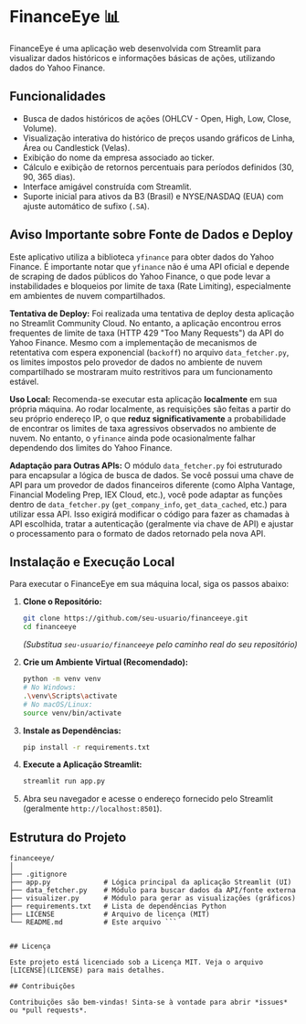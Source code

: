 # FinanceEye 📊

FinanceEye é uma aplicação web desenvolvida com Streamlit para visualizar dados históricos e informações básicas de ações, utilizando dados do Yahoo Finance.



## Funcionalidades

*   Busca de dados históricos de ações (OHLCV - Open, High, Low, Close, Volume).
*   Visualização interativa do histórico de preços usando gráficos de Linha, Área ou Candlestick (Velas).
*   Exibição do nome da empresa associado ao ticker.
*   Cálculo e exibição de retornos percentuais para períodos definidos (30, 90, 365 dias).
*   Interface amigável construída com Streamlit.
*   Suporte inicial para ativos da B3 (Brasil) e NYSE/NASDAQ (EUA) com ajuste automático de sufixo (`.SA`).

## Aviso Importante sobre Fonte de Dados e Deploy

Este aplicativo utiliza a biblioteca `yfinance` para obter dados do Yahoo Finance. É importante notar que `yfinance` não é uma API oficial e depende de scraping de dados públicos do Yahoo Finance, o que pode levar a instabilidades e bloqueios por limite de taxa (Rate Limiting), especialmente em ambientes de nuvem compartilhados.

**Tentativa de Deploy:** Foi realizada uma tentativa de deploy desta aplicação no Streamlit Community Cloud. No entanto, a aplicação encontrou erros frequentes de limite de taxa (HTTP 429 "Too Many Requests") da API do Yahoo Finance. Mesmo com a implementação de mecanismos de retentativa com espera exponencial (`backoff`) no arquivo `data_fetcher.py`, os limites impostos pelo provedor de dados no ambiente de nuvem compartilhado se mostraram muito restritivos para um funcionamento estável.

**Uso Local:** Recomenda-se executar esta aplicação **localmente** em sua própria máquina. Ao rodar localmente, as requisições são feitas a partir do seu próprio endereço IP, o que **reduz significativamente** a probabilidade de encontrar os limites de taxa agressivos observados no ambiente de nuvem. No entanto, o `yfinance` ainda pode ocasionalmente falhar dependendo dos limites do Yahoo Finance.

**Adaptação para Outras APIs:** O módulo `data_fetcher.py` foi estruturado para encapsular a lógica de busca de dados. Se você possui uma chave de API para um provedor de dados financeiros diferente (como Alpha Vantage, Financial Modeling Prep, IEX Cloud, etc.), você pode adaptar as funções dentro de `data_fetcher.py` (`get_company_info`, `get_data_cached`, etc.) para utilizar essa API. Isso exigirá modificar o código para fazer as chamadas à API escolhida, tratar a autenticação (geralmente via chave de API) e ajustar o processamento para o formato de dados retornado pela nova API.

## Instalação e Execução Local

Para executar o FinanceEye em sua máquina local, siga os passos abaixo:

1.  **Clone o Repositório:**
    ```bash
    git clone https://github.com/seu-usuario/financeeye.git
    cd financeeye
    ```
    *(Substitua `seu-usuario/financeeye` pelo caminho real do seu repositório)*

2.  **Crie um Ambiente Virtual (Recomendado):**
    ```bash
    python -m venv venv
    # No Windows:
    .\venv\Scripts\activate
    # No macOS/Linux:
    source venv/bin/activate
    ```

3.  **Instale as Dependências:**
    ```bash
    pip install -r requirements.txt
    ```

4.  **Execute a Aplicação Streamlit:**
    ```bash
    streamlit run app.py
    ```

5.  Abra seu navegador e acesse o endereço fornecido pelo Streamlit (geralmente `http://localhost:8501`).

## Estrutura do Projeto
```text
financeeye/
│
├── .gitignore
├── app.py             # Lógica principal da aplicação Streamlit (UI)
├── data_fetcher.py    # Módulo para buscar dados da API/fonte externa
├── visualizer.py      # Módulo para gerar as visualizações (gráficos)
├── requirements.txt   # Lista de dependências Python
├── LICENSE            # Arquivo de licença (MIT)
└── README.md          # Este arquivo ```


## Licença

Este projeto está licenciado sob a Licença MIT. Veja o arquivo [LICENSE](LICENSE) para mais detalhes.

## Contribuições

Contribuições são bem-vindas! Sinta-se à vontade para abrir *issues* ou *pull requests*.
